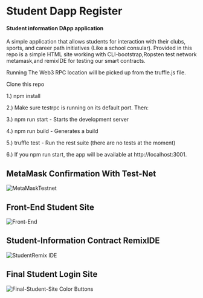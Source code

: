 # Student Dapp Register

#### Student information DApp application
 A simple application that allows students for interaction with their clubs, sports, and career path initiatives (Like a school consular).
Provided in this repo is a simple HTML site working with CLI-bootstrap,Ropsten test network metamask,and remixIDE for testing our smart contracts.

Running
The Web3 RPC location will be picked up from the truffle.js file.

Clone this repo

1.) npm install

2.) Make sure testrpc is running on its default port. Then:

3.) npm run start - Starts the development server

4.) npm run build - Generates a build

5.) truffle test - Run the rest suite (there are no tests at the moment)

6.) If you npm run start, the app will be available at http://localhost:3001.


## MetaMask Confirmation With Test-Net
![MetaMaskTestnet](https://user-images.githubusercontent.com/59753390/150194073-ea969353-df85-4766-88ad-b886fcb0a568.JPG)

## Front-End Student Site
![Front-End](https://user-images.githubusercontent.com/59753390/150194095-d62a749f-be6d-4418-8c5e-dfb93c4a382c.png)

## Student-Information Contract RemixIDE
![StudentRemix IDE](https://user-images.githubusercontent.com/59753390/150206675-349f4fb8-27dc-4c17-9129-7f3426b108a2.JPG)

## Final Student Login Site
![Final-Student-Site Color Buttons](https://user-images.githubusercontent.com/59753390/150206865-05bd894c-ce91-44cd-a1b4-62bd3e70d3ae.JPG)
